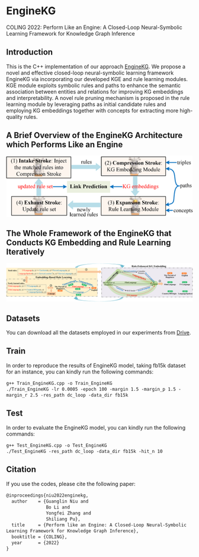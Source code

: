 # EngineKG
COLING 2022: Perform Like an Engine: A Closed-Loop Neural-Symbolic Learning Framework for Knowledge Graph Inference

## Introduction
This is the C++ implementation of our approach [EngineKG](https://aclanthology.org/2022.coling-1.119.pdf). We propose a novel and effective closed-loop neural-symbolic learning framework EngineKG via incorporating our developed KGE and rule learning modules. KGE module exploits symbolic rules and paths to enhance the semantic association between entities and relations for improving KG embeddings and interpretability. A novel rule pruning mechanism is proposed in the rule learning module by leveraging paths as initial candidate rules and employing KG embeddings together with concepts for extracting more high-quality rules.

## A Brief Overview of the EngineKG Architecture which Performs Like an Engine
![image](https://github.com/ngl567/EngineKG/blob/master/architecture.png)<br>

## The Whole Framework of the EngineKG that Conducts KG Embedding and Rule Learning Iteratively
![image](https://github.com/ngl567/EngineKG/blob/master/framework.png)

## Datasets
You can download all the datasets employed in our experiments from [Drive](https://drive.google.com/drive/folders/1SH12cApzClCPlJG6Hdh_BPtmub9qiPvy?usp=share_link).

## Train
In order to reproduce the results of EngineKG model, taking fb15k dataset for an instance, you can kindly run the following commands:  
```
g++ Train_EngineKG.cpp -o Train_EngineKG
./Train_EngineKG -lr 0.0005 -epoch 100 -margin 1.5 -margin_p 1.5 -margin_r 2.5 -res_path dc_loop -data_dir fb15k
```

## Test
In order to evaluate the EngineKG model, you can kindly run the following commands:  
```
g++ Test_EngineKG.cpp -o Test_EngineKG
./Test_EngineKG -res_path dc_loop -data_dir fb15k -hit_n 10
```

## Citation
If you use the codes, please cite the following paper:
```
@inproceedings{niu2022enginekg,
  author    = {Guanglin Niu and
               Bo Li and
               Yongfei Zhang and
               Shiliang Pu},
  title     = {Perform like an Engine: A Closed-Loop Neural-Symbolic Learning Framework for Knowledge Graph Inference},
  booktitle = {COLING},
  year      = {2022}
}
```
